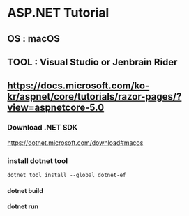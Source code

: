 # ASP.NET Tutorial

## OS : macOS
## TOOL : Visual Studio or Jenbrain Rider
## https://docs.microsoft.com/ko-kr/aspnet/core/tutorials/razor-pages/?view=aspnetcore-5.0


### Download .NET SDK
https://dotnet.microsoft.com/download#macos

### install dotnet tool 
```
dotnet tool install --global dotnet-ef
```

#### dotnet build 
#### dotnet run 